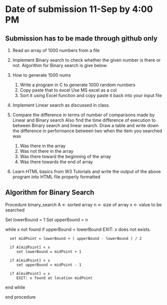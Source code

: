 

# Date of submission 11-Sep by 4:00 PM 
## Submission has to be made through github only 



1. Read an array of 1000  numbers from a file
1. Implement Binary search to check whether the given number is there or not. Algorithm for Binary search is give below.
1. How to generate 1000 nums
    1. Write a program in C to generate 1000 random numbers
    1. Copy paste that to excel Use MS excel as a col
    1. Sort it using Excel function and copy paste it back into your input file

1. Implement Linear search as discussed in class.
1. Compare the difference in terms of number of comparisons made by  Linear and Binary search Also find the time difference of execution to between Binary search and linear search. Draw a table and write down the difference in performance between two when the item you searched was
      1. Was there in the array
      1. Was not there in the array
      1. Was there toward the beginning of the array
      1. Was there towards the end of array

1. Learn HTML basics from  W3 Tutorials and  write the output of the above program into HTML file properly formatted


## Algorithm for Binary Search
Procedure binary_search
   A ← sorted array
   n ← size of array
   x ← value to be searched

   Set lowerBound = 1
   Set upperBound = n 

   while x not found
      if upperBound < lowerBound 
         EXIT: x does not exists.
   
      set midPoint = lowerBound + ( upperBound - lowerBound ) / 2
      
      if A[midPoint] < x
         set lowerBound = midPoint + 1
         
      if A[midPoint] > x
         set upperBound = midPoint - 1 

      if A[midPoint] = x 
         EXIT: x found at location midPoint

   end while
   
end procedure

</HTML>
